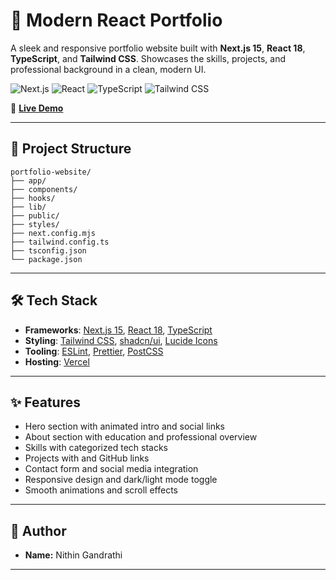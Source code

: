 # 🚀 Modern React Portfolio

A sleek and responsive portfolio website built with **Next.js 15**, **React 18**, **TypeScript**, and **Tailwind CSS**. Showcases the skills, projects, and professional background in a clean, modern UI.

![Next.js](https://img.shields.io/badge/Next.js-15-black)
![React](https://img.shields.io/badge/React-18-blue)
![TypeScript](https://img.shields.io/badge/TypeScript-5-blue)
![Tailwind CSS](https://img.shields.io/badge/Tailwind_CSS-3-38B2AC)

🔗 **[Live Demo](https://v0-modern-react-portfolio-pied.vercel.app/)**

---

## 📁 Project Structure
```
portfolio-website/
├── app/ 
├── components/ 
├── hooks/ 
├── lib/ 
├── public/ 
├── styles/ 
├── next.config.mjs 
├── tailwind.config.ts
├── tsconfig.json 
└── package.json 
```

---

## 🛠️ Tech Stack

- **Frameworks**: [Next.js 15](https://nextjs.org/), [React 18](https://reactjs.org/), [TypeScript](https://www.typescriptlang.org/)
- **Styling**: [Tailwind CSS](https://tailwindcss.com/), [shadcn/ui](https://ui.shadcn.com/), [Lucide Icons](https://lucide.dev/)
- **Tooling**: [ESLint](https://eslint.org/), [Prettier](https://prettier.io/), [PostCSS](https://postcss.org/)
- **Hosting**: [Vercel](https://vercel.com/)

---

## ✨ Features

- Hero section with animated intro and social links
- About section with education and professional overview
- Skills with categorized tech stacks
- Projects with and GitHub links
- Contact form and social media integration
- Responsive design and dark/light mode toggle
- Smooth animations and scroll effects

---

## 🙋 Author

- **Name:** Nithin Gandrathi
---
